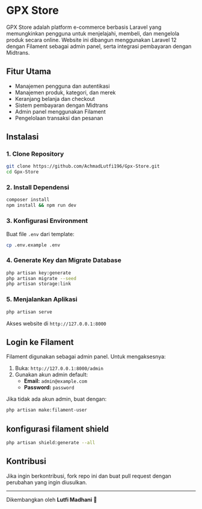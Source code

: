 # GPX Store

GPX Store adalah platform e-commerce berbasis Laravel yang memungkinkan pengguna untuk menjelajahi, membeli, dan mengelola produk secara online. Website ini dibangun menggunakan Laravel 12 dengan Filament sebagai admin panel, serta integrasi pembayaran dengan Midtrans.

## Fitur Utama
- Manajemen pengguna dan autentikasi
- Manajemen produk, kategori, dan merek
- Keranjang belanja dan checkout
- Sistem pembayaran dengan Midtrans
- Admin panel menggunakan Filament
- Pengelolaan transaksi dan pesanan

## Instalasi

### 1. Clone Repository
```sh
git clone https://github.com/AchmadLutfi196/Gpx-Store.git
cd Gpx-Store
```

### 2. Install Dependensi
```sh
composer install
npm install && npm run dev
```

### 3. Konfigurasi Environment
Buat file `.env` dari template:
```sh
cp .env.example .env
```


### 4. Generate Key dan Migrate Database
```sh
php artisan key:generate
php artisan migrate --seed
php artisan storage:link
```

### 5. Menjalankan Aplikasi
```sh
php artisan serve
```
Akses website di `http://127.0.0.1:8000`

## Login ke Filament
Filament digunakan sebagai admin panel. Untuk mengaksesnya:
1. Buka: `http://127.0.0.1:8000/admin`
2. Gunakan akun admin default:
   - **Email:** `admin@example.com`
   - **Password:** `password`

Jika tidak ada akun admin, buat dengan:
```sh
php artisan make:filament-user

```

## konfigurasi filament shield
```sh
php artisan shield:generate --all
```

## Kontribusi
Jika ingin berkontribusi, fork repo ini dan buat pull request dengan perubahan yang ingin diusulkan.

---
Dikembangkan oleh **Lutfi Madhani** 🚀


